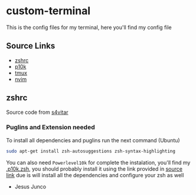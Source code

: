 # custom-terminal

This is the config files for my terminal, here you'll find my config file


## Source Links
- [zshrc](./.zshrc)
- [p10k](https://github.com/romkatv/powerlevel10k)
- [tmux](https://github.com/gpakosz/.tmux)
- [nvim](https://github.com/bcondict/kickstart.nvim)

## zshrc
Source code from [s4vitar](https://s4vitar.github.io/bspwm-configuration-files/)

### Puglins and Extension needed
To install all dependencies and puglins run the next command (Ubuntu)
```sh
sudo apt-get install zsh-autosuggestions zsh-syntax-highlighting
```

You can also need `Powerlevel10k` for complete the instalation, you'll find my [.p10k.zsh](./.p10k.zsh), you should probably install it using the link provided in [source link](#source_link) due is will install all the dependencies and configure your zsh as well 

- Jesus Junco
